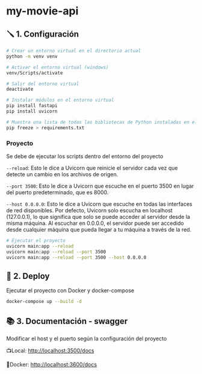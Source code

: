 # my-movie-api

## 🪛 1. Configuración

```sh
# Crear un entorno virtual en el directorio actual
python -m venv venv

# Activar el entorno virtual (windows)
venv/Scripts/activate

# Salir del entorno virtual
deactivate

# Instalar módulos en el entorno virtual
pip install fastapi
pip install uvicorn

# Muestra una lista de todas las bibliotecas de Python instaladas en el entorno actual
pip freeze > requirements.txt
```

### Proyecto

Se debe de ejecutar los scripts dentro del entorno del proyecto

`--reload`: Esto le dice a Uvicorn que reinicie el servidor cada vez que detecte un cambio en los archivos de origen.

`--port 3500`: Esto le dice a Uvicorn que escuche en el puerto 3500 en lugar del puerto predeterminado, que es 8000.

`--host 0.0.0.0`: Esto le dice a Uvicorn que escuche en todas las interfaces de red disponibles. Por defecto, Uvicorn solo escucha en localhost (127.0.0.1), lo que significa que solo se puede acceder al servidor desde la misma máquina. Al escuchar en 0.0.0.0, el servidor puede ser accedido desde cualquier máquina que pueda llegar a tu máquina a través de la red.

```sh
# Ejecutar el proyecto
uvicorn main:app --reload
uvicorn main:app --reload --port 3500
uvicorn main:app --reload --port 3500 --host 0.0.0.0
```

## 🐳 2. Deploy

Ejecutar el proyecto con Docker y docker-compose

```sh
docker-compose up --build -d
```

## 📚 3. Documentación - swagger

Modificar el host y el puerto según la configuración del proyecto

📺Local:
[http://localhost:3500/docs](http://localhost:3500/docs)

🐳Docker:
[http://localhost:3600/docs](http://localhost:3600/docs)
